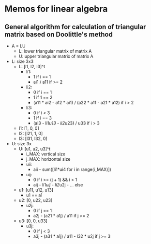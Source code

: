 # Memos for linear algebra

## General algorithm for calculation of triangular matrix based on Doolittle's method
- A = LU
    - L: lower triangular matrix of matrix A
    - U: upper triangular matrix of matrix A
- L: size 3x3
    - L: [l1, l2, l3]^t
        - li1:
            - 1         if i == 1
            - ai1 / a11 if >= 2
        - li2:
            - 0                                                     if i == 1
            - 1                                                     if 1 == 2
            - (a11 * ai2 - a12 * ai1) / (a22 * a11 - a21 * a12)     if i > 2
        - li3:
            - 0                                                     if i < 3
            - 1                                                     if i == 3
            - (ai3 - li1*u13 - li2*u23) / u33                       if i > 3
    - l1: [1,       0,      0]
    - l2: [l21,     1,      0]
    - l3: [l31,     l32,    0]
- U: size 3x
    - U: [u1, u2, u3]^t
        - i_MAX: vertical size
        - j_MAX: horizontal size
        - uii:
            - aii - sum([li1*ui4 for i in range(i_MAX)])
        - uij:
            - 0                                                     if i >= (j + 1) && i > 1
            - aij - li1*uij - li2*u2j - ...                         else
    - u1: [u11, u12, u13]
        - u1 == a1
    - u2: [0,   u22, u23]
        - u2j:
            - 0                         if j == 1
            - a2j - (a21 * a1j) / a11   if j >= 2
    - u3: [0,   0,   u33]
        - u3j:
            - 0                                     if j < 3
            - a3j - (a31 * a1j) / a11 - l32 * u2j   if j >= 3
